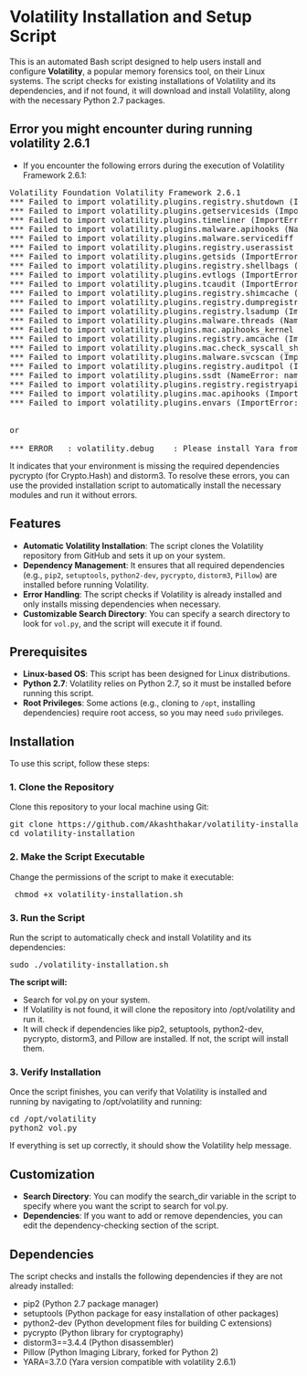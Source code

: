 # Volatility Installation and Setup Script

This is an automated Bash script designed to help users install and configure **Volatility**, a popular memory forensics tool, on their Linux systems. The script checks for existing installations of Volatility and its dependencies, and if not found, it will download and install Volatility, along with the necessary Python 2.7 packages.

##  Error you might encounter during running volatility 2.6.1

- If you encounter the following errors during the execution of Volatility Framework 2.6.1:
<pre>
Volatility Foundation Volatility Framework 2.6.1
*** Failed to import volatility.plugins.registry.shutdown (ImportError: No module named Crypto.Hash)
*** Failed to import volatility.plugins.getservicesids (ImportError: No module named Crypto.Hash)
*** Failed to import volatility.plugins.timeliner (ImportError: No module named Crypto.Hash)
*** Failed to import volatility.plugins.malware.apihooks (NameError: name 'distorm3' is not defined)
*** Failed to import volatility.plugins.malware.servicediff (ImportError: No module named Crypto.Hash)
*** Failed to import volatility.plugins.registry.userassist (ImportError: No module named Crypto.Hash)
*** Failed to import volatility.plugins.getsids (ImportError: No module named Crypto.Hash)
*** Failed to import volatility.plugins.registry.shellbags (ImportError: No module named Crypto.Hash)
*** Failed to import volatility.plugins.evtlogs (ImportError: No module named Crypto.Hash)
*** Failed to import volatility.plugins.tcaudit (ImportError: No module named Crypto.Hash)
*** Failed to import volatility.plugins.registry.shimcache (ImportError: No module named Crypto.Hash)
*** Failed to import volatility.plugins.registry.dumpregistry (ImportError: No module named Crypto.Hash)
*** Failed to import volatility.plugins.registry.lsadump (ImportError: No module named Crypto.Hash)
*** Failed to import volatility.plugins.malware.threads (NameError: name 'distorm3' is not defined)
*** Failed to import volatility.plugins.mac.apihooks_kernel (ImportError: No module named distorm3)
*** Failed to import volatility.plugins.registry.amcache (ImportError: No module named Crypto.Hash)
*** Failed to import volatility.plugins.mac.check_syscall_shadow (ImportError: No module named distorm3)
*** Failed to import volatility.plugins.malware.svcscan (ImportError: No module named Crypto.Hash)
*** Failed to import volatility.plugins.registry.auditpol (ImportError: No module named Crypto.Hash)
*** Failed to import volatility.plugins.ssdt (NameError: name 'distorm3' is not defined)
*** Failed to import volatility.plugins.registry.registryapi (ImportError: No module named Crypto.Hash)
*** Failed to import volatility.plugins.mac.apihooks (ImportError: No module named distorm3)
*** Failed to import volatility.plugins.envars (ImportError: No module named Crypto.Hash)


or 

*** ERROR   : volatility.debug    : Please install Yara from https://plusvic.github.io/yara/
</pre>

It indicates that your environment is missing the required dependencies pycrypto (for Crypto.Hash) and distorm3. To resolve these errors, you can use the provided installation script to automatically install the necessary modules and run it without errors.
  
## Features

- **Automatic Volatility Installation**: The script clones the Volatility repository from GitHub and sets it up on your system.
- **Dependency Management**: It ensures that all required dependencies (e.g., `pip2`, `setuptools`, `python2-dev`, `pycrypto`, `distorm3`, `Pillow`) are installed before running Volatility.
- **Error Handling**: The script checks if Volatility is already installed and only installs missing dependencies when necessary.
- **Customizable Search Directory**: You can specify a search directory to look for `vol.py`, and the script will execute it if found.

## Prerequisites

- **Linux-based OS**: This script has been designed for Linux distributions.
- **Python 2.7**: Volatility relies on Python 2.7, so it must be installed before running this script.
- **Root Privileges**: Some actions (e.g., cloning to `/opt`, installing dependencies) require root access, so you may need `sudo` privileges.

## Installation

To use this script, follow these steps:

### 1. Clone the Repository

Clone this repository to your local machine using Git:
<pre>git clone https://github.com/Akashthakar/volatility-installation.git
cd volatility-installation</pre>

### 2. Make the Script Executable

Change the permissions of the script to make it executable:

<pre> chmod +x volatility-installation.sh </pre>

### 3. Run the Script

Run the script to automatically check and install Volatility and its dependencies:
<pre>
sudo ./volatility-installation.sh
</pre>
**The script will:**

- Search for vol.py on your system.
- If Volatility is not found, it will clone the repository into /opt/volatility and run it.
- It will check if dependencies like pip2, setuptools, python2-dev, pycrypto, distorm3, and Pillow are installed. If not, the script will install them.

### 3. Verify Installation

Once the script finishes, you can verify that Volatility is installed and running by navigating to /opt/volatility and running:

<pre>
cd /opt/volatility
python2 vol.py
</pre>

If everything is set up correctly, it should show the Volatility help message.

## Customization

- **Search Directory**: You can modify the search_dir variable in the script to specify where you want the script to search for vol.py.
- **Dependencies**: If you want to add or remove dependencies, you can edit the dependency-checking section of the script.

## Dependencies

The script checks and installs the following dependencies if they are not already installed:

- pip2 (Python 2.7 package manager)
- setuptools (Python package for easy installation of other packages)
- python2-dev (Python development files for building C extensions)
- pycrypto (Python library for cryptography)
- distorm3==3.4.4 (Python disassembler)
- Pillow (Python Imaging Library, forked for Python 2)
- YARA=3.7.0 (Yara version compatible with volatility 2.6.1) 
